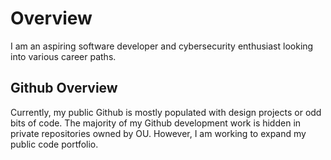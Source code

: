 # Overview

I am an aspiring software developer and cybersecurity enthusiast looking into various career paths. 

## Github Overview

Currently, my public Github is mostly populated with design projects or odd bits of code. The majority of my Github development work is hidden in private repositories owned by OU. However, I am working to expand my public code portfolio. 

